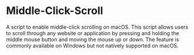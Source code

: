 # Middle-Click-Scroll
A script to enable middle-click scrolling on macOS. This script allows users to scroll through any website or application by pressing and holding the middle mouse button and moving the mouse up or down. The feature is commonly available on Windows but not natively supported on macOS.
